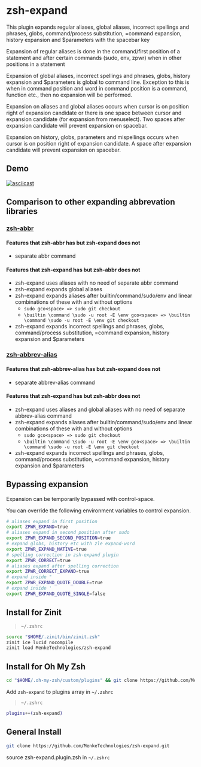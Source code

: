 # zsh-expand
This plugin expands regular aliases, global aliases, incorrect spellings and phrases, globs, command/process substitution, =command expansion, history expansion and $parameters with the spacebar key 

Expansion of regular aliases is done in the command/first position of a statement and after certain commands (sudo, env, zpwr) when in other positions in a statement 

Expansion of global aliases, incorrect spellings and phrases, globs, history expansion and $parameters is global to command line.  Exception to this is when in command position and word in command position is a command, function etc., then no expansion will be performed.

Expansion on aliases and global aliases occurs when cursor is on position right of expansion candidate or there is one space between cursor and expansion candidate (for expansion from menuselect).  Two spaces after expansion candidate will prevent expansion on spacebar.

Expansion on history, globs, parameters and mispellings occurs when cursor is on position right of expansion candidate.  A space after expansion candidate will prevent expansion on spacebar.

## Demo
[![asciicast](https://asciinema.org/a/FteYBtHg5F9oOT7vNkbGlZfjT.svg)](https://asciinema.org/a/FteYBtHg5F9oOT7vNkbGlZfjT)

## Comparison to other expanding abbrevation libraries 
### [zsh-abbr](https://github.com/olets/zsh-abbr)
#### Features that zsh-abbr has but zsh-expand does not
- separate abbr command
#### Features that zsh-expand has but zsh-abbr does not
- zsh-expand uses aliases with no need of separate abbr command
- zsh-expand expands global aliases
- zsh-expand expands aliases after builtin/command/sudo/env and linear combinations of these with and without options
    - `sudo gco<space> => sudo git checkout`
    - `\builtin \command \sudo -u root -E \env gco<space> => \builtin \command \sudo -u root -E \env git checkout`
- zsh-expand expands incorrect spellings and phrases, globs, command/process substitution, =command expansion, history expansion and $parameters

### [zsh-abbrev-alias](https://github.com/momo-lab/zsh-abbrev-alias)
#### Features that zsh-abbrev-alias has but zsh-expand does not
- separate abbrev-alias command
#### Features that zsh-expand has but zsh-abbr does not
- zsh-expand uses aliases and global aliases with no need of separate abbrev-alias command
- zsh-expand expands aliases after builtin/command/sudo/env and linear combinations of these with and without options 
    - `sudo gco<space> => sudo git checkout`
    - `\builtin \command \sudo -u root -E \env gco<space> => \builtin \command \sudo -u root -E \env git checkout`
- zsh-expand expands incorrect spellings and phrases, globs, command/process substitution, =command expansion, history expansion and $parameters

## Bypassing expansion
Expansion can be temporarily bypassed with control-space.

You can override the following environment variables to control expansion.
```sh
# aliases expand in first position
export ZPWR_EXPAND=true
# aliases expand in second position after sudo
export ZPWR_EXPAND_SECOND_POSITION=true
# expand globs, history etc with zle expand-word
export ZPWR_EXPAND_NATIVE=true
# spelling correction in zsh-expand plugin
export ZPWR_CORRECT=true
# aliases expand after spelling correction
export ZPWR_CORRECT_EXPAND=true
# expand inside "
export ZPWR_EXPAND_QUOTE_DOUBLE=true
# expand inside '
export ZPWR_EXPAND_QUOTE_SINGLE=false
```

## Install for Zinit
> `~/.zshrc`
```sh
source "$HOME/.zinit/bin/zinit.zsh"
zinit ice lucid nocompile
zinit load MenkeTechnologies/zsh-expand
```

## Install for Oh My Zsh

```sh
cd "$HOME/.oh-my-zsh/custom/plugins" && git clone https://github.com/MenkeTechnologies/zsh-expand.git
```

Add `zsh-expand` to plugins array in `~/.zshrc`
> `~/.zshrc`
```sh
plugins+=(zsh-expand)
```

## General Install

```sh
git clone https://github.com/MenkeTechnologies/zsh-expand.git
```

source zsh-expand.plugin.zsh in `~/.zshrc`

